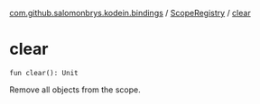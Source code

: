 [com.github.salomonbrys.kodein.bindings](../index.md) / [ScopeRegistry](index.md) / [clear](.)

# clear

`fun clear(): Unit`

Remove all objects from the scope.

